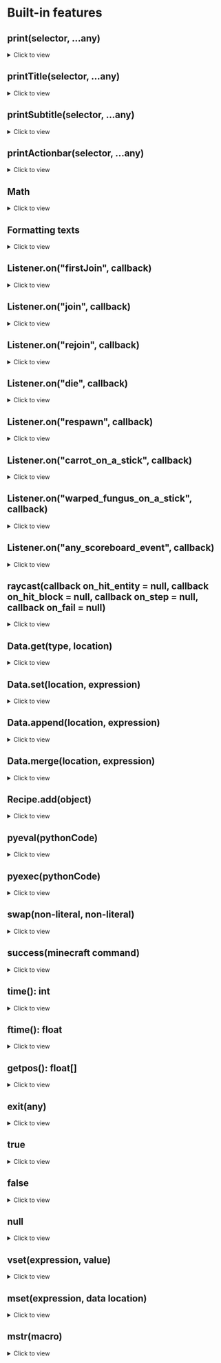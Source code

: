 # Built-in features

## print(selector, ...any)

<details>
<summary>Click to view</summary>

Prints the given values to the given selector.

</details>

## printTitle(selector, ...any)

<details>
<summary>Click to view</summary>

Prints the given values to the given selector as a title.

</details>

## printSubtitle(selector, ...any)

<details>
<summary>Click to view</summary>

Prints the given values to the given selector as a subtitle.

</details>

## printActionbar(selector, ...any)

<details>
<summary>Click to view</summary>

Prints the given values to the given selector as an actionbar message.

</details>

## Math

<details>
<summary>Click to view</summary>

- Math.sqrt(int | float): float
- Math.isqrt(int | float): int
- Math.cbrt(int | float): float
- Math.exp(int | float): float
- Math.fastexp(int | float): float
- Math.ipow(int | float, int): int | float
- Math.sin(int | float): float
- Math.cos(int | float): float
- Math.tan(int | float): float
- Math.arcsin(int | float): float
- Math.arccos(int | float): float
- Math.arctan(int | float): float
- Math.fastarcsin(int | float): float
- Math.fastarccos(int | float): float
- Math.fastarctan(int | float): float
- Math.factorial(int | float): int
- Math.floor(int | float): int
- Math.ceil(int | float): int
- Math.round(int | float): int
- Math.min(...(int | float)): int | float
- Math.max(...(int | float)): int | float
- Math.random(int min=1, int max=2147483647): int
- Math.frandom(int min=1, int max=2147483647): float

</details>

## Formatting texts

<details>

<summary>Click to view</summary>

In radon, you can print text to the chat using the `print()` function. Formatted texts allow you to make the output
colored, underlined, bold etc. Here's a simple example that prints a red and bold text with the content `Hello, world!`:

::: code-group

```js
print( fmt(red, bold, "Hello, world!") )
```

```mcfunction
tellraw @a {"text":"Hello, world!","color":"red","bold":true}
```

:::

To add text events like `click` or `hover` you can use the `.click` and `.hover` functions attached to the `fmt()`
function call. Here's a simple example that redirects the player to Radon's documentation when they click on the text:

::: code-group

```js
print(
    fmt("Click me to view the Radon documentation!")
        .click("open_url", "https://oguzhanumutlu.github.io/radon")
        .hover("open_url", "https://oguzhanumutlu.github.io/radon")
)
```

```mcfunction
tellraw @a {"text":"Click me to view the Radon documentation!","clickEvent":{"action":"open_url","value":"https://oguzhanumutlu.github.io/radon"},"hoverEvent":{"action":"open_url","contents":"https://oguzhanumutlu.github.io/radon"}}
```

You can also add child text components by using the `.extend` function attached to the `fmt()` function call. Child
components will inherit the style of the parent. Here's a simple example that prints a red `Hello` and a red
bold `world`:

::: code-group

```js
print(
    fmt(red, "Hello, ")
        .extend(
            fmt(bold, "world!")
        )
)
```

```mcfunction
tellraw @a {"text":"Hello, ","color":"red","extra":[{"text":"world!","bold":true}]}
```

:::

Here's an example that includes everything that `fmt()` can offer:

::: code-group

```js
print(
    fmt(red, "Hello, ")
        .extend(
            fmt(bold, "world!")
                .hover("open_url", "https://oguzhanumutlu.github.io/radon")
                .click("open_url", "https://oguzhanumutlu.github.io/radon")
        )
)

// Every style

print(fmt(#123456, "Custom colored text"))
print(fmt(black, "Black text"))
print(fmt(dark_blue, "Dark blue text"))
print(fmt(dark_green, "Dark green text"))
print(fmt(dark_aqua, "Dark aqua text"))
print(fmt(dark_red, "Dark red text"))
print(fmt(dark_purple, "Dark purple text"))
print(fmt(gold, "Gold text"))
print(fmt(gray, "Gray text"))
print(fmt(dark_gray, "Dark gray text"))
print(fmt(blue, "Blue text"))
print(fmt(green, "Green text"))
print(fmt(aqua, "Aqua text"))
print(fmt(red, "Red text"))
print(fmt(light_purple, "Light purple text"))
print(fmt(yellow, "Yellow text"))
print(fmt(white, "White text"))
print(fmt(bold, "Bold text"))
print(fmt(italic, "Italic text"))
print(fmt(underlined, "Underlined text"))
print(fmt(strikethrough, "Strikethrough text"))
print(fmt(obfuscated, "Obfuscated text"))
```

```mcfunction
tellraw @a {"text":"Hello, ","color":"red","extra":[{"text":"world!","bold":true,"hoverEvent":{"action":"open_url","contents":"https://oguzhanumutlu.github.io/radon"},"clickEvent":{"action":"open_url","value":"https://oguzhanumutlu.github.io/radon"}}]}
tellraw @a {"text":"Custom colored text","color":"#123456"}
tellraw @a {"text":"Black text","color":"black"}
tellraw @a {"text":"Dark blue text","color":"dark_blue"}
tellraw @a {"text":"Dark green text","color":"dark_green"}
tellraw @a {"text":"Dark aqua text","color":"dark_aqua"}
tellraw @a {"text":"Dark red text","color":"dark_red"}
tellraw @a {"text":"Dark purple text","color":"dark_purple"}
tellraw @a {"text":"Gold text","color":"gold"}
tellraw @a {"text":"Gray text","color":"gray"}
tellraw @a {"text":"Dark gray text","color":"dark_gray"}
tellraw @a {"text":"Blue text","color":"blue"}
tellraw @a {"text":"Green text","color":"green"}
tellraw @a {"text":"Aqua text","color":"aqua"}
tellraw @a {"text":"Red text","color":"red"}
tellraw @a {"text":"Light purple text","color":"light_purple"}
tellraw @a {"text":"Yellow text","color":"yellow"}
tellraw @a {"text":"White text","color":"white"}
tellraw @a {"text":"Bold text","bold":true}
tellraw @a {"text":"Italic text","italic":true}
tellraw @a {"text":"Underlined text","underlined":true}
tellraw @a {"text":"Strikethrough text","strikethrough":true}
tellraw @a {"text":"Obfuscated text","obfuscated":true}
```

</details>

## Listener.on("firstJoin", callback)

<details>
<summary>Click to view</summary>

Runs the callback when a player joins the world for the first time. Runs at and as the player.

```js
Listener.on("firstJoin", () => {
    print(@s, "Welcome!")
})
```

</details>

## Listener.on("join", callback)

<details>
<summary>Click to view</summary>

Runs the callback when a player joins the world. Runs at and as the player.

```js
Listener.on("join", () => {
    print(@s, "Welcome!")
})
```

</details>

## Listener.on("rejoin", callback)

<details>
<summary>Click to view</summary>

Runs the callback when a player rejoins the world. Runs at and as the player.

```js
Listener.on("rejoin", () => {
    print(@s, "Welcome back!")
})
```

</details>

## Listener.on("die", callback)

<details>
<summary>Click to view</summary>

Runs the callback when a player dies. Runs at and as the player.

```js
Listener.on("die", () => {
    print(@s, "You died!")
})
```

</details>

## Listener.on("respawn", callback)

<details>
<summary>Click to view</summary>

Runs the callback when a player respawns. Runs at and as the player.

```js
Listener.on("respawn", () => {
    print(@s, "You respawned!")
})
```

</details>

## Listener.on("carrot_on_a_stick", callback)

<details>
<summary>Click to view</summary>

Runs when a player right clicks holding a carrot on a stick. Runs at and as the player.

```js
Listener.on("carrot_on_a_stick", () => {
    print(@s, "You clicked!")
})
```

</details>

## Listener.on("warped_fungus_on_a_stick", callback)

<details>
<summary>Click to view</summary>

Runs when a player right clicks holding a warped fungus on a stick. Runs at and as the player.

```js
Listener.on("warped_fungus_on_a_stick", () => {
    print(@s, "You clicked!")
})
```

</details>

## Listener.on("any_scoreboard_event", callback)

<details>
<summary>Click to view</summary>

Runs when any scoreboard event happens. Runs at and as the player.

```js
Listener.on("jump", () => {
    print(@s, "You jumped!")
})
```

</details>

## raycast(callback on_hit_entity = null, callback on_hit_block = null, callback on_step = null, callback on_fail = null)

<details>
<summary>Click to view</summary>

Runs raycast at the current scope's position. Entity callback will be called as the entity. Block callback will be
called positioned at the block.

You can configure the starting position and rotation using the execute macros:

```js
as @p positioned 10 5 4 facing 8 5 2 {
    success = raycast(() => {
        print("Hit an entity with the following uuid: ", @s.UUID)
    }, () => {
        print("Hit a block at the following position: ", getpos())
    }, () => {
        print("Raycaster is stepping...")
    }, () => {
        print("Raycaster didn't hit anything! Infinity and beyond...")
    })
    
    print("Raycaster's succession as a boolean: ", success)
}
```

</details>

## Data.get(type, location)

<details>
<summary>Click to view</summary>

Returns the value at the given location.

Examples:

```js
a = Data.get(int, @s.SelectedItem.count)
```

</details>

## Data.set(location, expression)

<details>
<summary>Click to view</summary>

Sets the value at the given location.

Examples:

```js
a = 5
Data.set(@s.Health, 10 + 5 - a)
```

</details>

## Data.append(location, expression)

<details>
<summary>Click to view</summary>

Appends the value at the given location.

Examples:

```js
a = 5
Data.append(some_storage path, 10 + 5 - a)
```

</details>

## Data.merge(location, expression)

<details>
<summary>Click to view</summary>

Merges the value at the given location.

Examples:

```js
Data.merge(@s, {Health: 10})
Data.merge(@s.attributes, [{"id": "minecraft:generic.movement_speed", "base": 0.1}])
```

</details>

## Recipe.add(object)

<details>
<summary>Click to view</summary>

:::warning
This is a macro function, so it will run in compile time and bypass flow controls.
:::

</details>

## pyeval(pythonCode)

<details>
<summary>Click to view</summary>

Executes the given python expression.

</details>

## pyexec(pythonCode)

<details>
<summary>Click to view</summary>

Executes the given python code.

Adds the given object to the recipes.

</details>

## swap(non-literal, non-literal)

<details>
<summary>Click to view</summary>

Executes the given python code.

Adds the given object to the recipes.

</details>

## success(minecraft command)

<details>
<summary>Click to view</summary>

Returns whether the given minecraft command runs successfully.

</details>

## time(): int

<details>
<summary>Click to view</summary>

Returns the current time in game ticks.

</details>

## ftime(): float

<details>
<summary>Click to view</summary>

Returns the current time in seconds as a float.

</details>

## getpos(): float[]

<details>
<summary>Click to view</summary>

Returns the current position the function is running from. Works by summoning a marker and using its Pos NBT.

</details>

## exit(any)

<details>
<summary>Click to view</summary>

Lets you return in the main scope.

</details>

## true

<details>
<summary>Click to view</summary>

Macro for 1.

</details>

## false

<details>
<summary>Click to view</summary>

Macro for 0.

</details>

## null

<details>
<summary>Click to view</summary>

Macro for 0.

</details>

## vset(expression, value)

<details>
<summary>Click to view</summary>

Sets the value of a variable. Allows macros.

Examples:

```js
a = 10
b = 3
vset(a, $(b + 10)$(b + 5))
```

</details>

## mset(expression, data location)

<details>
<summary>Click to view</summary>

Sets the value of a variable from a data location. Allows macros.

Examples:

```js
a = 10
mset(a, player_storage points."$(@s.UUID)")
```

</details>

## mstr(macro)

<details>
<summary>Click to view</summary>

Gives the result of the given input as a string using vanilla macros.

Examples:

```js
b = 10
c = 20
d = "hello!"

result = mstr(b is: $(b), c is: $(c), d is: $(d))
// result = "b is: 10, c is: 20, d is: hello!"
```

</details>
